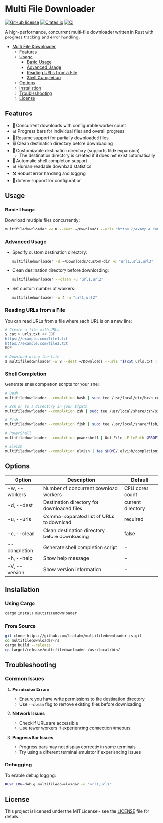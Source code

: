 # Multi File Downloader

[![GitHub license](https://img.shields.io/github/license/TralahM/multifiledownloader-rs)](https://github.com/TralahM/multifiledownloader-rs/blob/master/LICENSE)
[![Crates.io](https://img.shields.io/crates/v/multifiledownloader)](https://crates.io/crates/multifiledownloader)
[![CI](https://github.com/TralahM/multifiledownloader-rs/actions/workflows/ci.yml/badge.svg)](https://github.com/TralahM/multifiledownloader-rs/actions/workflows/ci.yml)

A high-performance, concurrent multi-file downloader written in Rust with progress tracking and error handling.

<!--toc:start-->

- [Multi File Downloader](#multi-file-downloader)
  - [Features](#features)
  - [Usage](#usage)
    - [Basic Usage](#basic-usage)
    - [Advanced Usage](#advanced-usage)
    - [Reading URLs from a File](#reading-urls-from-a-file)
    - [Shell Completion](#shell-completion)
  - [Options](#options)
  - [Installation](#installation)
  - [Troubleshooting](#troubleshooting)
  - [License](#license)
  <!--toc:end-->

## Features

- 🚀 Concurrent downloads with configurable worker count
- 📊 Progress bars for individual files and overall progress
- 🔄 Resume support for partially downloaded files
- 🗑️ Clean destination directory before downloading
- 📂 Customizable destination directory (supports tilde expansion) 
   + The destination directory is created if it does not exist automatically
- 🔄 Automatic shell completion support
- 📊 Human-readable download statistics
- 🛠️ Robust error handling and logging
- 📝 dotenv support for configuration


## Usage

### Basic Usage

Download multiple files concurrently:
```bash
multifiledownloader -w 8 --dest ~/Downloads --urls "https://example.com/file1.txt,https://example.com/file2.txt"
```

### Advanced Usage

- Specify custom destination directory:
  ```bash
  multifiledownloader -d ~/Downloads/custom-dir -u "url1,url2,url3"
  ```

- Clean destination directory before downloading:
  ```bash
  multifiledownloader --clean -u "url1,url2"
  ```

- Set custom number of workers:
  ```bash
  multifiledownloader -w 4 -u "url1,url2"
  ```

### Reading URLs from a File

You can read URLs from a file where each URL is on a new line:
```bash
# Create a file with URLs
$ cat > urls.txt << EOF
https://example.com/file1.txt
https://example.com/file2.txt
EOF

# Download using the file
$ multifiledownloader -w 8 --dest ~/Downloads --urls "$(cat urls.txt | tr '\n' ',' | sed 's/,$//g')"
```

### Shell Completion

Generate shell completion scripts for your shell:

```bash
# Bash
multifiledownloader --completion bash | sudo tee /usr/local/etc/bash_completion.d/multifiledownloader

# Zsh or to a directory in your $fpath
multifiledownloader --completion zsh | sudo tee /usr/local/share/zsh/site-functions/_multifiledownloader

# Fish
multifiledownloader --completion fish | sudo tee /usr/local/share/fish/vendor_completions.d/multifiledownloader.fish

# PowerShell
multifiledownloader --completion powershell | Out-File -FilePath $PROFILE\multifiledownloader.ps1

# Elvish
multifiledownloader --completion elvish | tee $HOME/.elvish/completions/multifiledownloader.elv
```

## Options

| Option        | Description                                    | Default           |
| ------------- | ---------------------------------------------- | ----------------- |
| -w, --workers | Number of concurrent download workers          | CPU cores count   |
| -d, --dest    | Destination directory for downloaded files     | current directory |
| -u, --urls    | Comma-separated list of URLs to download       | required          |
| -c, --clean   | Clean destination directory before downloading | false             |
| --completion  | Generate shell completion script               | -                 |
| -h, --help    | Show help message                              | -                 |
| -V, --version | Show version information                       | -                 |

## Installation

### Using Cargo

```bash
cargo install multifiledownloader
```

### From Source

```bash
git clone https://github.com/tralahm/multifiledownloader-rs.git
cd multifiledownloader-rs
cargo build --release
cp target/release/multifiledownloader /usr/local/bin/
```

## Troubleshooting

### Common Issues

1. **Permission Errors**
   - Ensure you have write permissions to the destination directory
   - Use `--clean` flag to remove existing files before downloading

2. **Network Issues**
   - Check if URLs are accessible
   - Use fewer workers if experiencing connection timeouts

3. **Progress Bar Issues**
   - Progress bars may not display correctly in some terminals
   - Try using a different terminal emulator if experiencing issues

### Debugging

To enable debug logging:
```bash
RUST_LOG=debug multifiledownloader -u "url1,url2"
```

## License

This project is licensed under the MIT License - see the [LICENSE](LICENSE) file for details.
